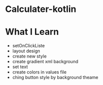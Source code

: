 # Calculater-kotlin
# What I Learn
* setOnClickListe
* layout design 
* create new style 
* create gradient xml background 
* set text 
* create colors in values file 
* ching button style by background theame 
